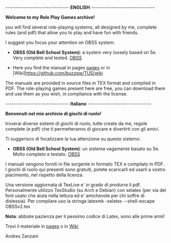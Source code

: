 -------------------------------  **ENGLISH**  -------------------------------  

**Welcome to my Role Play Games archive!**

you will find several role-playing systems, all designed by me, complete rules (and pdf) that allow you to play and have fun with friends.

I suggest you focus your attention on OBSS system:

- **OBSS (Old Bell School System)**: a system very loosely based on 5e. Very complete and tested.  [OBSS](https://github.com/buzzqw/TUS/tree/master/OBSS)

- Here you find the manual in pages [pages](https://buzzqw.github.io/OBSS-Pages/) or in [Wiki]https://github.com/buzzqw/TUS/wiki


<!--  - **Dark Catacomb**: a new, different system, with a simplified set of rules. Set in a world where the Apocalypse has arrived. (early ALPHA)  [Dark Catacomb](https://github.com/buzzqw/TUS/tree/master/Dark%20Catacomb) -->

The manuals are provided in source files in TEX format and compiled in PDF. The role-playing games present here are free, you can download them and use them as you wish, in compliance with the license.

-------------------------------  **Italiano**  -------------------------------  

**Benvenuti nel mio archivio di giochi di ruolo!**

troverai diverse sistemi di giochi di ruolo, tutte create da me, regole complete (e pdf) che ti permetteranno di giocare e divertirti con gli amici.

Ti suggerisco di focalizzare la tua attenzione su questo sistemo:

- **OBSS (Old Bell School System)**: un sistema vagamente basato su 5e. Molto completo e testato. [OBSS](https://github.com/buzzqw/TUS/tree/master/OBSS)

I manuali vengono forniti in file sorgente in formato TEX e compilato in PDF. I giochi di ruolo qui presenti sono gratuiti, potete scaricarli ed usarli a vostro piacimento, nel rispetto della licenza.

Una versione aggiornata di TexLive e' in grado di produrre il pdf. Personalmente utilizzo TexStudio (su Arch e Debian) con xelatex (per via del font usato che aiuta nella lettura ed e' amichevole per chi soffre di dislessia). Per compilare uso la stringa latexmk -xelatex --shell-escape OBSSv2.tex

**Nota**: abbiate pazienza per il pessimo codice di Latex, sono alle prime armi!

Trovi il materiale in [pages](https://buzzqw.github.io/OBSS-Pages/) o in [Wiki](https://github.com/buzzqw/TUS/wiki)

Andres Zanzani
